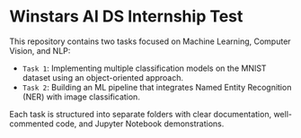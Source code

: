 # Winstars AI DS Internship Test

This repository contains two tasks focused on Machine Learning, Computer Vision, and NLP:
- `Task 1`: Implementing multiple classification models on the MNIST dataset using an object-oriented approach.
- `Task 2`: Building an ML pipeline that integrates Named Entity Recognition (NER) with image classification.

Each task is structured into separate folders with clear documentation, well-commented code, and Jupyter Notebook demonstrations.